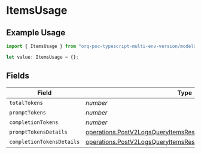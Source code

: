 # ItemsUsage

## Example Usage

```typescript
import { ItemsUsage } from "orq-poc-typescript-multi-env-version/models/operations";

let value: ItemsUsage = {};
```

## Fields

| Field                                                                                                                                            | Type                                                                                                                                             | Required                                                                                                                                         | Description                                                                                                                                      |
| ------------------------------------------------------------------------------------------------------------------------------------------------ | ------------------------------------------------------------------------------------------------------------------------------------------------ | ------------------------------------------------------------------------------------------------------------------------------------------------ | ------------------------------------------------------------------------------------------------------------------------------------------------ |
| `totalTokens`                                                                                                                                    | *number*                                                                                                                                         | :heavy_minus_sign:                                                                                                                               | N/A                                                                                                                                              |
| `promptTokens`                                                                                                                                   | *number*                                                                                                                                         | :heavy_minus_sign:                                                                                                                               | N/A                                                                                                                                              |
| `completionTokens`                                                                                                                               | *number*                                                                                                                                         | :heavy_minus_sign:                                                                                                                               | N/A                                                                                                                                              |
| `promptTokensDetails`                                                                                                                            | [operations.PostV2LogsQueryItemsResponsePromptTokensDetails](../../models/operations/postv2logsqueryitemsresponseprompttokensdetails.md)         | :heavy_minus_sign:                                                                                                                               | N/A                                                                                                                                              |
| `completionTokensDetails`                                                                                                                        | [operations.PostV2LogsQueryItemsResponseCompletionTokensDetails](../../models/operations/postv2logsqueryitemsresponsecompletiontokensdetails.md) | :heavy_minus_sign:                                                                                                                               | N/A                                                                                                                                              |